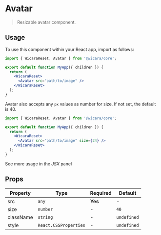 # Avatar

> Resizable avatar component.

## Usage

To use this component within your React app, import as follows:

```jsx
import { WicaraReset, Avatar } from '@wicara/core';

export default function MyApp({ children }) {
  return (
    <WicaraReset>
      <Avatar src="path/to/image" />
    </WicaraReset>
  );
}
```

Avatar also accepts any `px` values as number for size. If not set, the default is 40.

```jsx
import { WicaraReset, Avatar } from '@wicara/core';

export default function MyApp({ children }) {
  return (
    <WicaraReset>
      <Avatar src="path/to/image" size={24} />
    </WicaraReset>
  );
}
```

See more usage in the _JSX_ panel

## Props

| Property  | Type                  | Required | Default     |
| --------- | --------------------- | -------- | ----------- |
| src       | `any`                 | **Yes**  | -           |
| size      | `number`              | -        | `40`        |
| className | `string`              | -        | `undefined` |
| style     | `React.CSSProperties` | -        | `undefined` |
